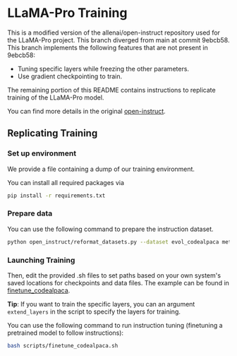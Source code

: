 # LLaMA-Pro Training 

This is a modified version of the allenai/open-instruct repository used for the LLaMA-Pro project. This branch diverged from main at commit 9ebcb58. This branch implements the following features that are not present in 9ebcb58:

* Tuning specific layers while freezing the other parameters.
* Use gradient checkpointing to train.

The remaining portion of this README contains instructions to replicate training of the LLaMA-Pro model.

You can find more details in the original [open-instruct](https://github.com/allenai/open-instruct).
## Replicating Training


### Set up environment

We provide a file containing a dump of our training environment.

You can install all required packages via
```bash
pip install -r requirements.txt
```

### Prepare data

You can use the following command to prepare the instruction dataset.
```bash
python open_instruct/reformat_datasets.py --dataset evol_codealpaca meta_math SlimOrca WizardLM_evol_instruct_V2_196k
```

### Launching Training

Then, edit the provided .sh files to set paths based on your own system's saved locations for checkpoints and data files. The example can be found in [finetune_codealpaca](scripts/finetune_codealpaca.sh).

**Tip**: If you want to train the specific layers, you can an argument `extend_layers` in the script to specify the layers for training.

You can use the following command to run instruction tuning (finetuning a pretrained model to follow instructions):

``` bash
bash scripts/finetune_codealpaca.sh
```

